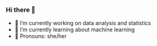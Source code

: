 ### Hi there 👋

<!--
**whitecanarystan/whitecanarystan** is a ✨ _special_ ✨ repository because its `README.md` (this file) appears on your GitHub profile.

Here are some ideas to get you started:
- ⭐️ Fun fact: 
-->
- 🔭 I’m currently working on data analysis and statistics
- 🌱 I’m currently learning about machine learning
- 🍓 Pronouns: she/her


